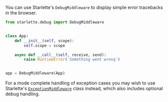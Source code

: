 
You can use Starlette's `DebugMiddleware` to display simple error tracebacks in the browser.

```python
from starlette.debug import DebugMiddleware


class App:
    def __init__(self, scope):
        self.scope = scope

    async def __call__(self, receive, send):
        raise RuntimeError('Something went wrong')


app = DebugMiddleware(App)
```

For a mode complete handling of exception cases you may wish to use Starlette's
[`ExceptionMiddleware`](../exceptions/) class instead, which also includes
optional debug handling.
